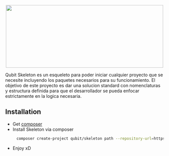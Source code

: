 <p align="center">
    <a href="https://symfony.com" target="_blank">
        <img width=500 height=200 src="https://stcloudfront.qubit.tv/assets/public/qubit/qubit-ar/prod/images/logo-qubit-azul.svg">
    </a>
</p>

Qubit Skeleton es un esqueleto para poder iniciar cualquier proyecto que se necesite incluyendo los paquetes necesarios para su funcionamiento.
El objetivo de este proyecto es dar una solucion standard con nomenclaturas y estructura definida para que el desarrollador se pueda enfocar estrictamente en la logica necesaria.

Installation
------------
* Get [composer][1]
* Install Skeleton via composer

```bash
     composer create-project qubit/skeleton path --repository-url=https://repo-manager.qubit.tv/
```

* Enjoy xD


[1]: https://getcomposer.org/